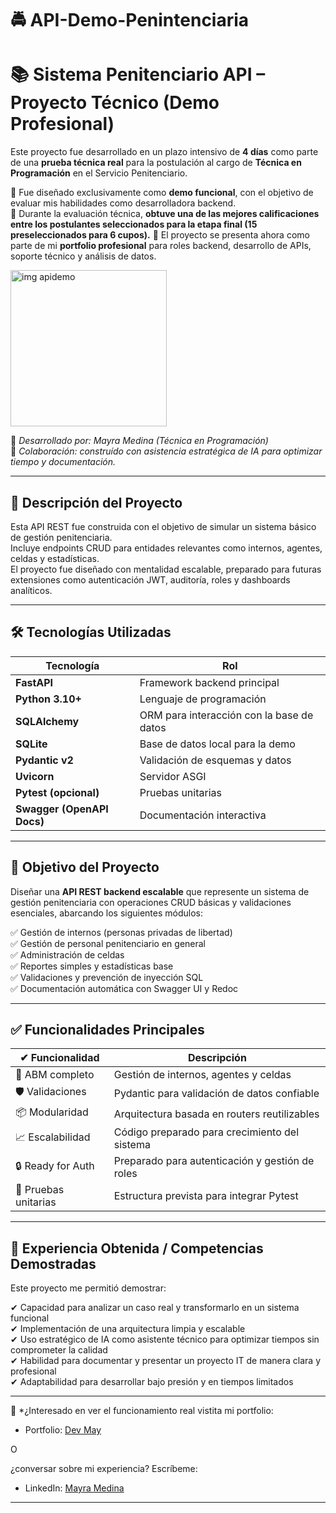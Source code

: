 # 🚔 API-Demo-Penintenciaria
# 📚 Sistema Penitenciario API – Proyecto Técnico (Demo Profesional)

Este proyecto fue desarrollado en un plazo intensivo de **4 días** como parte de una **prueba técnica real** para la postulación al cargo de **Técnica en Programación** en el Servicio Penitenciario.

🔹 Fue diseñado exclusivamente como **demo funcional**, con el objetivo de evaluar mis habilidades como desarrolladora backend.  
🔹 Durante la evaluación técnica, **obtuve una de las mejores calificaciones entre los postulantes seleccionados para la etapa final (15 preseleccionados para 6 cupos).**
🔹 El proyecto se presenta ahora como parte de mi **portfolio profesional** para roles backend, desarrollo de APIs, soporte técnico y análisis de datos.

<img width="250" height="250" alt="img apidemo" src="https://github.com/user-attachments/assets/06552b79-4b3c-4b40-8630-064ab198e066" />

📌 *Desarrollado por: Mayra Medina (Técnica en Programación)*  
📌 *Colaboración: construído con asistencia estratégica de IA para optimizar tiempo y documentación.*

---
## 📘 Descripción del Proyecto

Esta API REST fue construida con el objetivo de simular un sistema básico de gestión penitenciaria.  
Incluye endpoints CRUD para entidades relevantes como internos, agentes, celdas y estadísticas.  
El proyecto fue diseñado con mentalidad escalable, preparado para futuras extensiones como autenticación JWT, auditoría, roles y dashboards analíticos.

---
## 🛠️ Tecnologías Utilizadas

| Tecnología | Rol |
|------------|------|
| **FastAPI** | Framework backend principal |
| **Python 3.10+** | Lenguaje de programación |
| **SQLAlchemy** | ORM para interacción con la base de datos |
| **SQLite** | Base de datos local para la demo |
| **Pydantic v2** | Validación de esquemas y datos |
| **Uvicorn** | Servidor ASGI |
| **Pytest (opcional)** | Pruebas unitarias |
| **Swagger (OpenAPI Docs)** | Documentación interactiva |

---


## 🎯 Objetivo del Proyecto

Diseñar una **API REST backend escalable** que represente un sistema de gestión penitenciaria con operaciones CRUD básicas y validaciones esenciales, abarcando los siguientes módulos:

✅ Gestión de internos (personas privadas de libertad)  
✅ Gestión de personal penitenciario en general  
✅ Administración de celdas  
✅ Reportes simples y estadísticas base  
✅ Validaciones y prevención de inyección SQL  
✅ Documentación automática con Swagger UI y Redoc  

---

## ✅ Funcionalidades Principales

| ✔ Funcionalidad | Descripción |
|----------------|------------|
| 📁 ABM completo | Gestión de internos, agentes y celdas |
| 🛡 Validaciones | Pydantic para validación de datos confiable |
| 📦 Modularidad  | Arquitectura basada en routers reutilizables |
| 📈 Escalabilidad | Código preparado para crecimiento del sistema |
| 🔒 Ready for Auth | Preparado para autenticación y gestión de roles |
| 🧪 Pruebas unitarias | Estructura prevista para integrar Pytest |

---

## 📍 Experiencia Obtenida / Competencias Demostradas

Este proyecto me permitió demostrar:

✔ Capacidad para analizar un caso real y transformarlo en un sistema funcional  
✔ Implementación de una arquitectura limpia y escalable  
✔ Uso estratégico de IA como asistente técnico para optimizar tiempos sin comprometer la calidad  
✔ Habilidad para documentar y presentar un proyecto IT de manera clara y profesional  
✔ Adaptabilidad para desarrollar bajo presión y en tiempos limitados

---

📩 *¿Interesado en ver el funcionamiento real vistita mi portfolio:
- Portfolio: [Dev May](https://devmay.netlify.app/)
  
O

¿conversar sobre mi experiencia? Escríbeme:
- LinkedIn: [Mayra Medina](https://www.linkedin.com/in/mayra-medina-294893229/)

---






